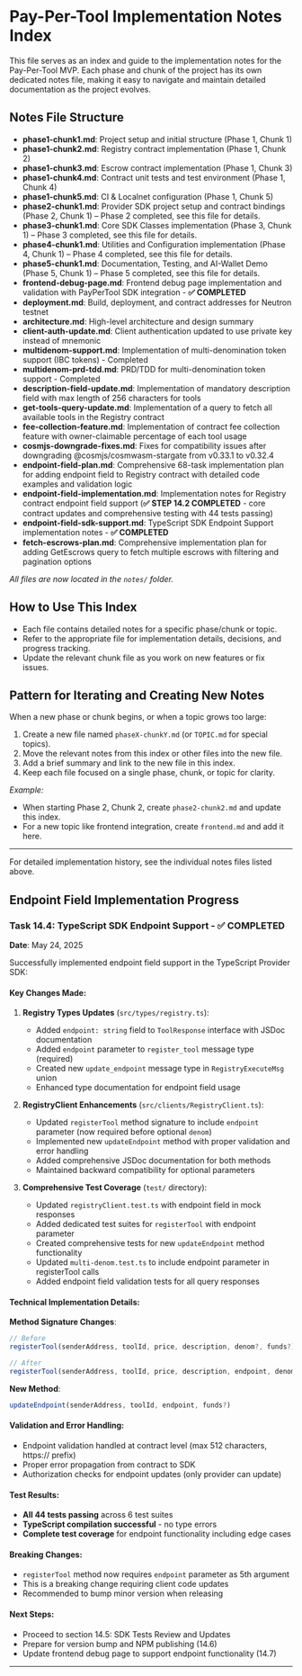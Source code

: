 # Pay-Per-Tool Implementation Notes Index

This file serves as an index and guide to the implementation notes for the Pay-Per-Tool MVP. Each phase and chunk of the project has its own dedicated notes file, making it easy to navigate and maintain detailed documentation as the project evolves.

## Notes File Structure

- **phase1-chunk1.md**: Project setup and initial structure (Phase 1, Chunk 1)
- **phase1-chunk2.md**: Registry contract implementation (Phase 1, Chunk 2)
- **phase1-chunk3.md**: Escrow contract implementation (Phase 1, Chunk 3)
- **phase1-chunk4.md**: Contract unit tests and test environment (Phase 1, Chunk 4)
- **phase1-chunk5.md**: CI & Localnet configuration (Phase 1, Chunk 5)
- **phase2-chunk1.md**: Provider SDK project setup and contract bindings (Phase 2, Chunk 1) – Phase 2 completed, see this file for details.
- **phase3-chunk1.md**: Core SDK Classes implementation (Phase 3, Chunk 1) – Phase 3 completed, see this file for details.
- **phase4-chunk1.md**: Utilities and Configuration implementation (Phase 4, Chunk 1) – Phase 4 completed, see this file for details.
- **phase5-chunk1.md**: Documentation, Testing, and AI-Wallet Demo (Phase 5, Chunk 1) – Phase 5 completed, see this file for details.
- **frontend-debug-page.md**: Frontend debug page implementation and validation with PayPerTool SDK integration - **✅ COMPLETED**
- **deployment.md**: Build, deployment, and contract addresses for Neutron testnet
- **architecture.md**: High-level architecture and design summary
- **client-auth-update.md**: Client authentication updated to use private key instead of mnemonic
- **multidenom-support.md**: Implementation of multi-denomination token support (IBC tokens) - Completed
- **multidenom-prd-tdd.md**: PRD/TDD for multi-denomination token support - Completed
- **description-field-update.md**: Implementation of mandatory description field with max length of 256 characters for tools
- **get-tools-query-update.md**: Implementation of a query to fetch all available tools in the Registry contract
- **fee-collection-feature.md**: Implementation of contract fee collection feature with owner-claimable percentage of each tool usage
- **cosmjs-downgrade-fixes.md**: Fixes for compatibility issues after downgrading @cosmjs/cosmwasm-stargate from v0.33.1 to v0.32.4
- **endpoint-field-plan.md**: Comprehensive 68-task implementation plan for adding endpoint field to Registry contract with detailed code examples and validation logic
- **endpoint-field-implementation.md**: Implementation notes for Registry contract endpoint field support (**✅ STEP 14.2 COMPLETED** - core contract updates and comprehensive testing with 44 tests passing)
- **endpoint-field-sdk-support.md**: TypeScript SDK Endpoint Support implementation notes - **✅ COMPLETED**
- **fetch-escrows-plan.md**: Comprehensive implementation plan for adding GetEscrows query to fetch multiple escrows with filtering and pagination options

_All files are now located in the `notes/` folder._

## How to Use This Index
- Each file contains detailed notes for a specific phase/chunk or topic.
- Refer to the appropriate file for implementation details, decisions, and progress tracking.
- Update the relevant chunk file as you work on new features or fix issues.

## Pattern for Iterating and Creating New Notes

When a new phase or chunk begins, or when a topic grows too large:
1. Create a new file named `phaseX-chunkY.md` (or `TOPIC.md` for special topics).
2. Move the relevant notes from this index or other files into the new file.
3. Add a brief summary and link to the new file in this index.
4. Keep each file focused on a single phase, chunk, or topic for clarity.

_Example:_
- When starting Phase 2, Chunk 2, create `phase2-chunk2.md` and update this index.
- For a new topic like frontend integration, create `frontend.md` and add it here.

---

For detailed implementation history, see the individual notes files listed above.

## Endpoint Field Implementation Progress

### Task 14.4: TypeScript SDK Endpoint Support - ✅ COMPLETED

**Date**: May 24, 2025

Successfully implemented endpoint field support in the TypeScript Provider SDK:

#### Key Changes Made:

1. **Registry Types Updates** (`src/types/registry.ts`):
   - Added `endpoint: string` field to `ToolResponse` interface with JSDoc documentation
   - Added `endpoint` parameter to `register_tool` message type (required)
   - Created new `update_endpoint` message type in `RegistryExecuteMsg` union
   - Enhanced type documentation for endpoint field usage

2. **RegistryClient Enhancements** (`src/clients/RegistryClient.ts`):
   - Updated `registerTool` method signature to include `endpoint` parameter (now required before optional `denom`)
   - Implemented new `updateEndpoint` method with proper validation and error handling
   - Added comprehensive JSDoc documentation for both methods
   - Maintained backward compatibility for optional parameters

3. **Comprehensive Test Coverage** (`test/` directory):
   - Updated `registryClient.test.ts` with endpoint field in mock responses
   - Added dedicated test suites for `registerTool` with endpoint parameter
   - Created comprehensive tests for new `updateEndpoint` method functionality
   - Updated `multi-denom.test.ts` to include endpoint parameter in registerTool calls
   - Added endpoint field validation tests for all query responses

#### Technical Implementation Details:

**Method Signature Changes**:
```typescript
// Before
registerTool(senderAddress, toolId, price, description, denom?, funds?)

// After  
registerTool(senderAddress, toolId, price, description, endpoint, denom?, funds?)
```

**New Method**:
```typescript
updateEndpoint(senderAddress, toolId, endpoint, funds?)
```

#### Validation and Error Handling:
- Endpoint validation handled at contract level (max 512 characters, https:// prefix)
- Proper error propagation from contract to SDK
- Authorization checks for endpoint updates (only provider can update)

#### Test Results:
- **All 44 tests passing** across 6 test suites
- **TypeScript compilation successful** - no type errors
- **Complete test coverage** for endpoint functionality including edge cases

#### Breaking Changes:
- `registerTool` method now requires `endpoint` parameter as 5th argument
- This is a breaking change requiring client code updates
- Recommended to bump minor version when releasing

#### Next Steps:
- Proceed to section 14.5: SDK Tests Review and Updates
- Prepare for version bump and NPM publishing (14.6)
- Update frontend debug page to support endpoint functionality (14.7)

---
